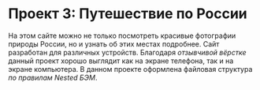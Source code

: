 # Проект 3: Путешествие по России 
На этом сайте можно не только посмотреть красивые фотографии природы России, но и узнать об этих местах подробнее. 
Сайт разработан для различных устройств. Благодаря *отзывчивой вёрстке* данный проект хорошо выглядит как на экране телефона, так и на экране компьютера. 
В данном проекте оформлена файловая структура *по правилам Nested БЭМ*. 


